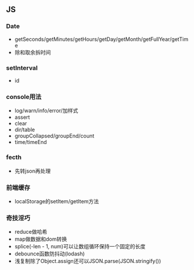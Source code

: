 ## JS

### Date
* getSeconds/getMinutes/getHours/getDay/getMonth/getFullYear/getTime
* 除和取余拆时间

### setInterval
* id

### console用法
* log/warn/info/error/加样式
* assert
* clear
* dir/table
* groupCollapsed/groupEnd/count
* time/timeEnd

### fecth
* 先转json再处理

### 前端缓存
* localStorage的setItem/getItem方法

### 奇技淫巧
* reduce做哈希
* map做数据和dom转换
* splice(-len - 1, num)可以让数组循环保持一个固定的长度
* debounce函数防抖动(lodash)
* 浅复制除了Object.assign还可以JSON.parse(JSON.stringify())